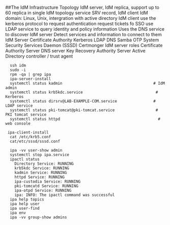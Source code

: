 ##The IdM Infrastructure Topology
  IdM server, IdM replica, support up to 60 replica in single IdM topology
    service SRV record,
  IdM client
IdM domain: Linux, Unix, intergration with active directory
  IdM client
    use the kerberos protocol to request authentication
    request tickets fo SSO
    use LDAP service to query identity and policy information
    Uses the DNS service to discover IdM server
    Detect services and information to connect to them
  IdM Server
    Certificate Authority
    Kerberos
    LDAP
    DNS
    Samba
    OTP
    System Security Services Daemon (SSSD)
    Certmonger
  IdM server roles
    Certificate Authority Server
    DNS server
    Key Recovery Authority Server
    Active Directory controller / trust agent

```
  ssh idm
  sudo -i
  rpm -qa | grep ipa
  ipa-server-install
  systemctl status kadmin                                        # IdM admin
  systemctl status krb5kdc.service                                # Kerberos
  systemctl status dirsrv@LAB-EXAMPLE-COM.service                # LDAP service
  systemctl status pki-tomcat@pki-tomcat.service                  # PKI tomcat service
  systemctl status httpd                                           # web console

 ipa-client-install
  cat /etc/krb5.conf
  cat/etc/sssd/sssd.conf

  ipa -vv user-show admin
  systemctl stop ipa.service
  ipactl status
    Directory Service: RUNNING
    krb5kdc Service: RUNNING
    kadmin Service: RUNNING
    httpd Service: RUNNING
    ipa-custodia Service: RUNNING
    pki-tomcatd Service: RUNNING
    ipa-otpd Service: RUNNING
    ipa: INFO: The ipactl command was successful
  ipa help topics
  ipa help user
  ipa user-find
  ipa env
  ipa -vv group-show admins
```
